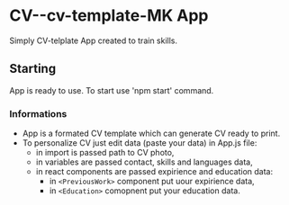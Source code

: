 # CV--cv-template-MK App

Simply CV-telplate App created to train skills.

## Starting

App is ready to use.
To start use 'npm start' command. 

### Informations

- App is a formated CV template which can generate CV ready to print.
- To personalize CV just edit data (paste your data) in App.js file:
  - in import is passed path to CV photo,
  - in variables are passed contact, skills and languages data,
  - in react components are passed expirience and education data:
    - in `<PreviousWork>` component put uour expirience data,
    - in `<Education>` comopnent put your education data.
